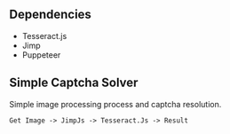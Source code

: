 ## Dependencies

- Tesseract.js
- Jimp
- Puppeteer

## Simple Captcha Solver

Simple image processing process and captcha resolution.

```mermaid
Get Image -> JimpJs -> Tesseract.Js -> Result
